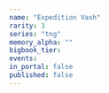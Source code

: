 ```yaml
---
name: "Expedition Vash"
rarity: 3
series: "tng"
memory_alpha: ""
bigbook_tier:
events:
in_portal: false
published: false
---
```

